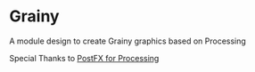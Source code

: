 # Grainy
A module design to create Grainy graphics based on Processing

Special Thanks to [PostFX for Processing](https://github.com/cansik/processing-postfx)
